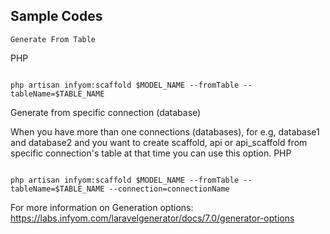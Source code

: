<h2>
    Sample Codes
    </h2>
<p>
    
    Generate From Table
PHP

<code>
php artisan infyom:scaffold $MODEL_NAME --fromTable --tableName=$TABLE_NAME
</code>

Generate from specific connection (database)

When you have more than one connections (databases), for e.g, database1 and database2 and you want to create scaffold, api or api_scaffold from specific connection's table at that time you can use this option.
PHP

<code>
php artisan infyom:scaffold $MODEL_NAME --fromTable --tableName=$TABLE_NAME --connection=connectionName
</code>

For more information on Generation options: https://labs.infyom.com/laravelgenerator/docs/7.0/generator-options
    </p>
